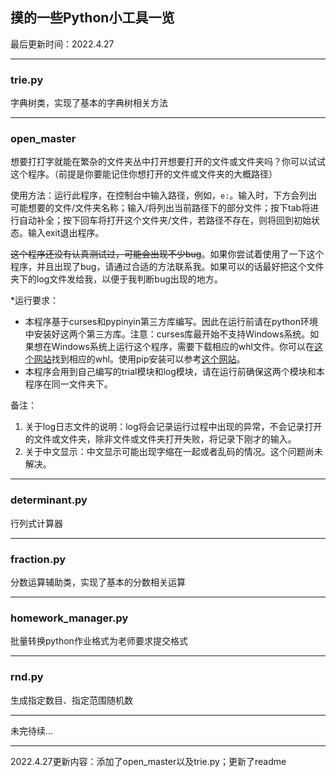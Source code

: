 ## 摸的一些Python小工具一览

最后更新时间：2022.4.27

----

### trie.py

字典树类，实现了基本的字典树相关方法

----

### open_master

想要打打字就能在繁杂的文件夹丛中打开想要打开的文件或文件夹吗？你可以试试这个程序。（前提是你要能记住你想打开的文件或文件夹的大概路径）

使用方法：运行此程序，在控制台中输入路径，例如，```e:```。输入时，下方会列出可能想要的文件/文件夹名称；输入/将列出当前路径下的部分文件；按下tab将进行自动补全；按下回车将打开这个文件夹/文件，若路径不存在，则将回到初始状态。输入exit退出程序。

~~这个程序还没有认真测试过，可能会出现不少bug~~。如果你尝试着使用了一下这个程序，并且出现了bug，请通过合适的方法联系我。如果可以的话最好把这个文件夹下的log文件发给我，以便于我判断bug出现的地方。

*运行要求：

* 本程序基于curses和pypinyin第三方库编写。因此在运行前请在python环境中安装好这两个第三方库。注意：curses库最开始不支持Windows系统。如果想在Windows系统上运行这个程序，需要下载相应的whl文件。你可以在[这个网站](https://www.lfd.uci.edu/~gohlke/pythonlibs/#curses)找到相应的whl。使用pip安装可以参考[这个网站](https://blog.csdn.net/weixin_44912159/article/details/101833488)。
* 本程序会用到自己编写的trial模块和log模块，请在运行前确保这两个模块和本程序在同一文件夹下。

备注：

1. 关于log日志文件的说明：log将会记录运行过程中出现的异常，不会记录打开的文件或文件夹，除非文件或文件夹打开失败，将记录下刚才的输入。
2. 关于中文显示：中文显示可能出现字缩在一起或者乱码的情况。这个问题尚未解决。

----

### determinant.py

行列式计算器

----

### fraction.py

分数运算辅助类，实现了基本的分数相关运算

----

### homework_manager.py

批量转换python作业格式为老师要求提交格式

----

### rnd.py

生成指定数目、指定范围随机数

----

未完待续...

----

2022.4.27更新内容：添加了open_master以及trie.py；更新了readme

